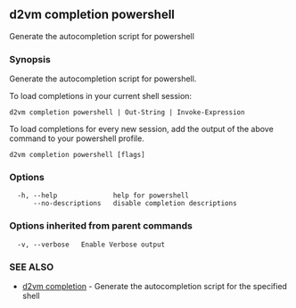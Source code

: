 ## d2vm completion powershell

Generate the autocompletion script for powershell

### Synopsis

Generate the autocompletion script for powershell.

To load completions in your current shell session:

	d2vm completion powershell | Out-String | Invoke-Expression

To load completions for every new session, add the output of the above command
to your powershell profile.


```
d2vm completion powershell [flags]
```

### Options

```
  -h, --help              help for powershell
      --no-descriptions   disable completion descriptions
```

### Options inherited from parent commands

```
  -v, --verbose   Enable Verbose output
```

### SEE ALSO

* [d2vm completion](d2vm_completion.md)	 - Generate the autocompletion script for the specified shell


